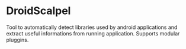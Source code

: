 # DroidScalpel
Tool to automatically detect libraries used by android applications and extract useful informations from running application. Supports modular pluggins.
